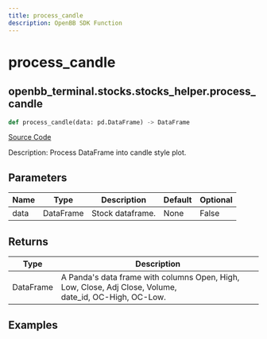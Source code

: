 ```yaml
---
title: process_candle
description: OpenBB SDK Function
---
```


# process_candle

## openbb_terminal.stocks.stocks_helper.process_candle

```python title='openbb_terminal/stocks/stocks_helper.py'
def process_candle(data: pd.DataFrame) -> DataFrame
```
[Source Code](https://github.com/OpenBB-finance/OpenBBTerminal/tree/main/openbb_terminal/stocks/stocks_helper.py#L810)

Description: Process DataFrame into candle style plot.

## Parameters

| Name | Type | Description | Default | Optional |
| ---- | ---- | ----------- | ------- | -------- |
| data | DataFrame | Stock dataframe. | None | False |

## Returns

| Type | Description |
| ---- | ----------- |
| DataFrame | A Panda's data frame with columns Open, High, Low, Close, Adj Close, Volume,<br/>date_id, OC-High, OC-Low. |

## Examples

